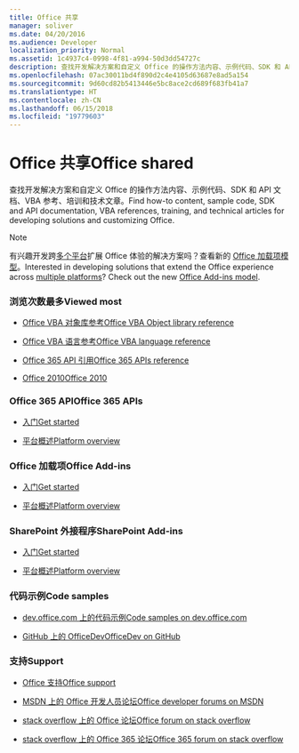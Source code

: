```yaml
---
title: Office 共享
manager: soliver
ms.date: 04/20/2016
ms.audience: Developer
localization_priority: Normal
ms.assetid: 1c4937c4-0998-4f81-a994-50d3dd54727c
description: 查找开发解决方案和自定义 Office 的操作方法内容、示例代码、SDK 和 API 文档、VBA 参考、培训和技术文章。
ms.openlocfilehash: 07ac30011bd4f890d2c4e4105d63687e8ad5a154
ms.sourcegitcommit: 9d60cd82b5413446e5bc8ace2cd689f683fb41a7
ms.translationtype: HT
ms.contentlocale: zh-CN
ms.lasthandoff: 06/15/2018
ms.locfileid: "19779603"
---
```

# <a name="office-shared"></a><span data-ttu-id="8265f-103">Office 共享</span><span class="sxs-lookup"><span data-stu-id="8265f-103">Office shared</span></span>

<span data-ttu-id="8265f-104">查找开发解决方案和自定义 Office 的操作方法内容、示例代码、SDK 和 API 文档、VBA 参考、培训和技术文章。</span><span class="sxs-lookup"><span data-stu-id="8265f-104">Find how-to content, sample code, SDK and API documentation, VBA references, training, and technical articles for developing solutions and customizing Office.</span></span>
  
> [!NOTE]
> <span data-ttu-id="8265f-p101">有兴趣开发跨[多个平台](https://docs.microsoft.com/zh-CN/office/dev/add-ins/overview/office-add-in-availability)扩展 Office 体验的解决方案吗？查看新的 [Office 加载项模型](https://docs.microsoft.com/zh-CN/office/dev/add-ins/overview/office-add-ins)。</span><span class="sxs-lookup"><span data-stu-id="8265f-p101">Interested in developing solutions that extend the Office experience across [multiple platforms](https://docs.microsoft.com/zh-CN/office/dev/add-ins/overview/office-add-in-availability)? Check out the new [Office Add-ins model](https://docs.microsoft.com/zh-CN/office/dev/add-ins/overview/office-add-ins).</span></span> 
  
### <a name="viewed-most"></a><span data-ttu-id="8265f-107">浏览次数最多</span><span class="sxs-lookup"><span data-stu-id="8265f-107">Viewed most</span></span>
  
- [<span data-ttu-id="8265f-108">Office VBA 对象库参考</span><span class="sxs-lookup"><span data-stu-id="8265f-108">Office VBA Object library reference</span></span>](https://msdn.microsoft.com/zh-CN/library/office/ff862474.aspx)
  
- [<span data-ttu-id="8265f-109">Office VBA 语言参考</span><span class="sxs-lookup"><span data-stu-id="8265f-109">Office VBA language reference</span></span>](https://msdn.microsoft.com/zh-CN/library/office/gg264383.aspx)
  
- [<span data-ttu-id="8265f-110">Office 365 API 引用</span><span class="sxs-lookup"><span data-stu-id="8265f-110">Office 365 APIs reference</span></span>](https://msdn.microsoft.com/zh-CN/office/office365/api/api-catalog)
  
- [<span data-ttu-id="8265f-111">Office 2010</span><span class="sxs-lookup"><span data-stu-id="8265f-111">Office 2010</span></span>](https://msdn.microsoft.com/zh-CN/library/office/cc313152%28v=office.12%29.aspx)
  
### <a name="office-365-apis"></a><span data-ttu-id="8265f-112">Office 365 API</span><span class="sxs-lookup"><span data-stu-id="8265f-112">Office 365 APIs</span></span>
  
- [<span data-ttu-id="8265f-113">入门</span><span class="sxs-lookup"><span data-stu-id="8265f-113">Get started</span></span>](https://dev.office.com/getting-started)
  
- [<span data-ttu-id="8265f-114">平台概述</span><span class="sxs-lookup"><span data-stu-id="8265f-114">Platform overview</span></span>](https://msdn.microsoft.com/zh-CN/office/office365/howto/platform-development-overview)
  
### <a name="office-add-ins"></a><span data-ttu-id="8265f-115">Office 加载项</span><span class="sxs-lookup"><span data-stu-id="8265f-115">Office Add-ins</span></span>
  
- [<span data-ttu-id="8265f-116">入门</span><span class="sxs-lookup"><span data-stu-id="8265f-116">Get started</span></span>](https://dev.office.com/getting-started)
  
- [<span data-ttu-id="8265f-117">平台概述</span><span class="sxs-lookup"><span data-stu-id="8265f-117">Platform overview</span></span>](https://msdn.microsoft.com/zh-CN/library/office/jj220082.aspx)
  
### <a name="sharepoint-add-ins"></a><span data-ttu-id="8265f-118">SharePoint 外接程序</span><span class="sxs-lookup"><span data-stu-id="8265f-118">SharePoint Add-ins</span></span>
  
- [<span data-ttu-id="8265f-119">入门</span><span class="sxs-lookup"><span data-stu-id="8265f-119">Get started</span></span>](https://dev.office.com/getting-started)
  
- [<span data-ttu-id="8265f-120">平台概述</span><span class="sxs-lookup"><span data-stu-id="8265f-120">Platform overview</span></span>](https://msdn.microsoft.com/zh-CN/library/office/fp179930.aspx)
  
### <a name="code-samples"></a><span data-ttu-id="8265f-121">代码示例</span><span class="sxs-lookup"><span data-stu-id="8265f-121">Code samples</span></span>
  
- [<span data-ttu-id="8265f-122">dev.office.com 上的代码示例</span><span class="sxs-lookup"><span data-stu-id="8265f-122">Code samples on dev.office.com</span></span>](https://dev.office.com/codesamples)
  
- [<span data-ttu-id="8265f-123">GitHub 上的 OfficeDev</span><span class="sxs-lookup"><span data-stu-id="8265f-123">OfficeDev on GitHub</span></span>](https://github.com/OfficeDev)
  
### <a name="support"></a><span data-ttu-id="8265f-124">支持</span><span class="sxs-lookup"><span data-stu-id="8265f-124">Support</span></span>
  
- [<span data-ttu-id="8265f-125">Office 支持</span><span class="sxs-lookup"><span data-stu-id="8265f-125">Office support</span></span>](https://support.office.com/)
  
- [<span data-ttu-id="8265f-126">MSDN 上的 Office 开发人员论坛</span><span class="sxs-lookup"><span data-stu-id="8265f-126">Office developer forums on MSDN</span></span>](https://social.msdn.microsoft.com/Forums/office/en-US/home?category=officedev)
  
- [<span data-ttu-id="8265f-127">stack overflow 上的 Office 论坛</span><span class="sxs-lookup"><span data-stu-id="8265f-127">Office forum on stack overflow</span></span>](http://stackoverflow.com/questions/tagged/ms-office)
  
- [<span data-ttu-id="8265f-128">stack overflow 上的 Office 365 论坛</span><span class="sxs-lookup"><span data-stu-id="8265f-128">Office 365 forum on stack overflow</span></span>](http://stackoverflow.com/questions/tagged/office365)
  

